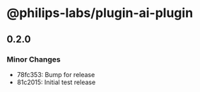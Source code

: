 # @philips-labs/plugin-ai-plugin

## 0.2.0

### Minor Changes

- 78fc353: Bump for release
- 81c2015: Initial test release
